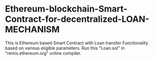 # Ethereum-blockchain-Smart-Contract-for-decentralized-LOAN-MECHANISM
This is Ethereum based Smart Contract with Loan transfer Functionality based on various eligible parameters.
Run this "Loan.sol" in "remix.ethereum.org"  online compiler.
